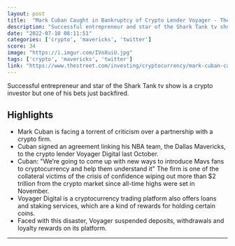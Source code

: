 ```yaml
---
layout: post
title:  "Mark Cuban Caught in Bankruptcy of Crypto Lender Voyager - TheStreet"
description: "Successful entrepreneur and star of the Shark Tank tv show is a crypto investor but one of his bets just backfired."
date: "2022-07-10 08:11:51"
categories: ['crypto', 'mavericks', 'twitter']
score: 34
image: "https://i.imgur.com/IVoXuiU.jpg"
tags: ['crypto', 'mavericks', 'twitter']
link: "https://www.thestreet.com/investing/cryptocurrency/mark-cuban-caught-in-bankruptcy-of-crypto-lender-voyager"
---
```


Successful entrepreneur and star of the Shark Tank tv show is a crypto investor but one of his bets just backfired.

## Highlights

- Mark Cuban is facing a torrent of criticism over a partnership with a crypto firm.
- Cuban signed an agreement linking his NBA team, the Dallas Mavericks, to the crypto lender Voyager Digital last October.
- Cuban: "We’re going to come up with new ways to introduce Mavs fans to cryptocurrency and help them understand it" The firm is one of the collateral victims of the crisis of confidence wiping out more than $2 trillion from the crypto market since all-time highs were set in November.
- Voyager Digital is a cryptocurrency trading platform also offers loans and staking services, which are a kind of rewards for holding certain coins.
- Faced with this disaster, Voyager suspended deposits, withdrawals and loyalty rewards on its platform.

---
